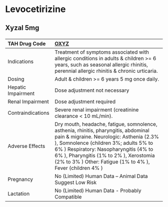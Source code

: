 # Levocetirizine

## Xyzal 5mg

##### 

| TAH Drug Code      | [OXYZ](https://www.tahsda.org.tw/drugs/hissearch.php?drug_code=OXYZ)                                                                                                                                                                                                                                                      |
|:-------------------|:--------------------------------------------------------------------------------------------------------------------------------------------------------------------------------------------------------------------------------------------------------------------------------------------------------------------------|
| Indications        | Treatment of symptoms associated with allergic conditions in adults & children >= 6 years, such as seasonal allergic rhinitis, perennial allergic rhinitis & chronic urticaria.                                                                                                                                           |
| Dosing             | Adult & children >= 6 years 5 mg once daily.                                                                                                                                                                                                                                                                              |
| Hepatic Impairment | Dose adjustment not necessary                                                                                                                                                                                                                                                                                             |
| Renal Impairment   | Dose adjustment required                                                                                                                                                                                                                                                                                                  |
| Contraindications  | Severe renal impairment (creatinine clearance < 10 mL/min).                                                                                                                                                                                                                                                               |
| Adverse Effects    | Dry mouth, headache, fatigue, somnolence, asthenia, rhinitis, pharyngitis, abdominal pain & migraine. Neurologic: Asthenia (2.3% ), Somnolence (children 3%; adults 5% to 6% ) Respiratory: Nasopharyngitis (4% to 6% ), Pharyngitis (1% to 2% ), Xerostomia (2% to 3% ) Other: Fatigue (1% to 4% ), Fever (children 4% ) |
| Pregnancy          | No (Limited) Human Data – Animal Data Suggest Low Risk                                                                                                                                                                                                                                                                    |
| Lactation          | No (Limited) Human Data - Probably Compatible                                                                                                                                                                                                                                                                             |

